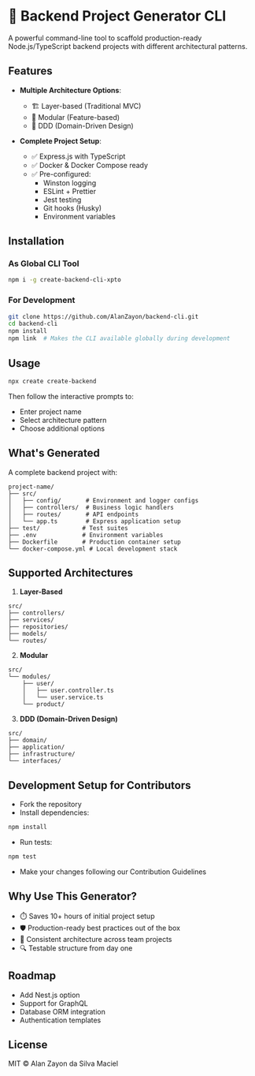 # 🚀 Backend Project Generator CLI

A powerful command-line tool to scaffold production-ready Node.js/TypeScript backend projects with different architectural patterns.

## Features

- **Multiple Architecture Options**:
  - 🏗️ Layer-based (Traditional MVC)
  - 🧩 Modular (Feature-based)
  - 🏰 DDD (Domain-Driven Design)

- **Complete Project Setup**:
  - ✅ Express.js with TypeScript
  - ✅ Docker & Docker Compose ready
  - ✅ Pre-configured:
    - Winston logging
    - ESLint + Prettier
    - Jest testing
    - Git hooks (Husky)
    - Environment variables

## Installation

### As Global CLI Tool
```bash
npm i -g create-backend-cli-xpto
```

### For Development
```bash
git clone https://github.com/AlanZayon/backend-cli.git
cd backend-cli
npm install
npm link  # Makes the CLI available globally during development
```

## Usage

```bash
npx create create-backend
```

Then follow the interactive prompts to:

- Enter project name  
- Select architecture pattern  
- Choose additional options  

## What's Generated

A complete backend project with:

```
project-name/
├── src/
│   ├── config/       # Environment and logger configs
│   ├── controllers/  # Business logic handlers
│   ├── routes/       # API endpoints
│   └── app.ts        # Express application setup
├── test/            # Test suites
├── .env             # Environment variables
├── Dockerfile       # Production container setup
└── docker-compose.yml # Local development stack
```

## Supported Architectures

1. **Layer-Based**
```
src/
├── controllers/
├── services/
├── repositories/
├── models/
└── routes/
```

2. **Modular**
```
src/
└── modules/
    ├── user/
    │   ├── user.controller.ts
    │   └── user.service.ts
    └── product/
```

3. **DDD (Domain-Driven Design)**
```
src/
├── domain/
├── application/
├── infrastructure/
└── interfaces/
```

## Development Setup for Contributors

- Fork the repository  
- Install dependencies:

```bash
npm install
```

- Run tests:

```bash
npm test
```

- Make your changes following our Contribution Guidelines

## Why Use This Generator?

- ⏱️ Saves 10+ hours of initial project setup  
- 🛡️ Production-ready best practices out of the box  
- 🔄 Consistent architecture across team projects  
- 🔍 Testable structure from day one  

## Roadmap

- Add Nest.js option  
- Support for GraphQL  
- Database ORM integration  
- Authentication templates  

## License

MIT © Alan Zayon da Silva Maciel
